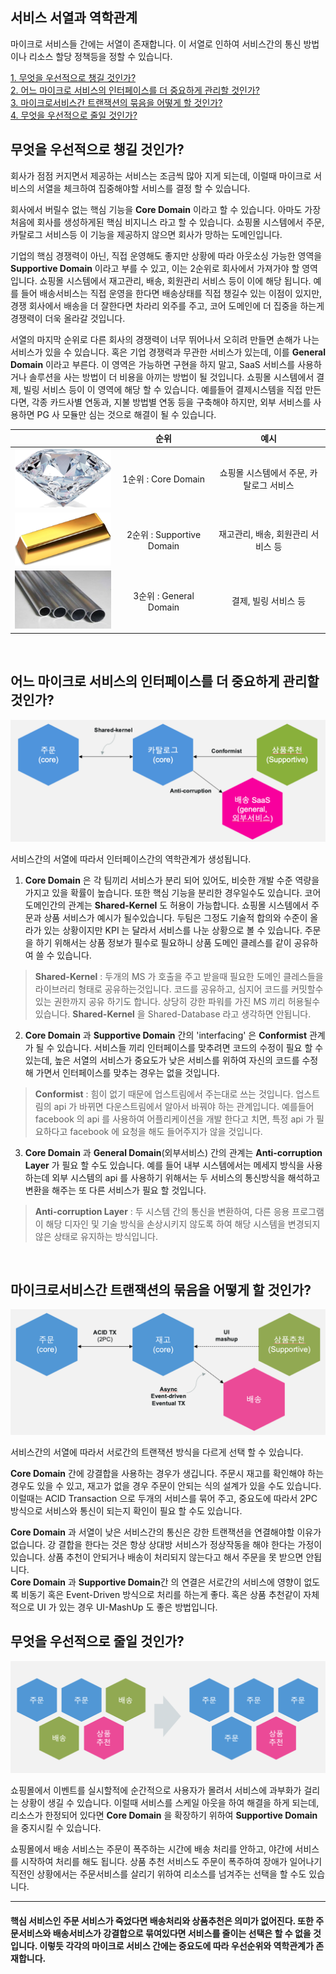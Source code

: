 ## 서비스 서열과 역학관계

마이크로 서비스들 간에는 서열이 존재합니다.  이 서열로 인하여 서비스간의 통신 방법이나 리소스 할당 정책등을 정할 수 있습니다.

[1. 무엇을 우선적으로 챙길 것인가?](#무엇을-우선적으로-챙길-것인가?)  
[2. 어느 마이크로 서비스의 인터페이스를 더 중요하게 관리할 것인가?](#어느-마이크로-서비스의-인터페이스를-더-중요하게-관리할-것인가?)  
[3. 마이크로서비스간 트랜잭션의 묶음을 어떻게 할 것인가?](#마이크로서비스간-트랜잭션의-묶음을-어떻게-할-것인가?)  
[4. 무엇을 우선적으로 줄일 것인가?](#무엇을-우선적으로-줄일-것인가?)  

## **무엇을 우선적으로 챙길 것인가?**  

회사가 점점 커지면서 제공하는 서비스는 조금씩 많아 지게 되는데, 이럴때 마이크로 서비스의 서열을 체크하여 집중해야할 서비스를 결정 할 수 있습니다.  

회사에서 버릴수 없는 핵심 기능을 **Core Domain** 이라고 할 수 있습니다. 아마도 가장 처음에 회사를 생성하게된 핵심 비지니스 라고 할 수 있습니다. 쇼핑몰 시스템에서 주문, 카탈로그 서비스등 이 기능을 제공하지 않으면 회사가 망하는 도메인입니다.  

기업의 핵심 경쟁력이 아닌, 직접 운영해도 좋지만 상황에 따라 아웃소싱 가능한 영역을 **Supportive Domain** 이라고 부를 수 있고, 이는 2순위로 회사에서 가져가야 할 영역입니다. 쇼핑몰 시스템에서 재고관리, 배송, 회원관리 서비스 등이 이에 해당 됩니다. 예를 들어 배송서비스는 직접 운영을 한다면 배송상태를 직접 챙길수 있는 이점이 있지만, 경쟁 회사에서 배송을 더 잘한다면 차라리 외주를 주고, 코어 도메인에 더 집중을 하는게 경쟁력이 더욱 올라갈 것입니다.   

서열의 마지막 순위로 다른 회사의 경쟁력이 너무 뛰어나서 오히려 만들면 손해가 나는 서비스가 있을 수 있습니다. 혹은 기업 경쟁력과 무관한 서비스가 있는데, 이를 **General Domain** 이라고 부른다. 이 영역은 가능하면 구현을 하지 말고, SaaS 서비스를 사용하거나 솔루션을 사는 방법이 더 비용을 아끼는 방법이 될 것입니다. 쇼핑몰 시스템에서 결제, 빌링 서비스 등이 이 영역에 해당 할 수 있습니다. 예를들어 결제시스템을 직접 만든다면, 각종 카드사별 연동과, 지불 방법별 연동 등을 구축해야 하지만, 외부 서비스를 사용하면 PG 사 모듈만 심는 것으로 해결이 될 수 있습니다.

|  | 순위 | 예시 |
|---|:---:|:---:|
| ![Core](/img/03_Bizdevops/04/04/03_04_04_01.png) | 1순위 : Core Domain | 쇼핑몰 시스템에서 주문, 카탈로그 서비스|
| ![Supportive](/img/03_Bizdevops/04/04/03_04_04_02.png) | 2순위 : Supportive Domain | 재고관리, 배송, 회원관리 서비스 등|  
| ![General](/img/03_Bizdevops/04/04/03_04_04_03.png) | 3순위 : General Domain | 결제, 빌링 서비스 등 |

<br/>

## **어느 마이크로 서비스의 인터페이스를 더 중요하게 관리할 것인가?**

![](/img/03_Bizdevops/04/04/03_04_04_04.png)  

서비스간의 서열에 따라서 인터페이스간의 역학관계가 생성됩니다.  

1. **Core Domain** 은 각 팀끼리 서비스가 분리 되어 있어도, 비슷한 개발 수준 역량을 가지고 있을 확률이 높습니다. 또한 핵심 기능을 분리한 경우일수도 있습니다. 코어 도메인간의 관계는 **Shared-Kernel** 도 허용이 가능합니다. 쇼핑몰 시스템에서 주문과 상품 서비스가 예시가 될수있습니다. 두팀은 그정도 기술적 합의와 수준이 올라가 있는 상황이지만 KPI 는 달라서 서비스를 나눈 상황으로 볼 수 있습니다. 주문을 하기 위해서는 상품 정보가 필수로 필요하니 상품 도메인 클레스를 같이 공유하여 쓸 수 있습니다.    

> **Shared-Kernel** : 
> 두개의 MS 가 호출을 주고 받을때 필요한 도메인 클레스들을 라이브러리 형태로 공유하는것입니다. 코드를 공유하고, 심지어 코드를 커밋할수있는 권한까지 공유 하기도 합니다. 상당히 강한 파워를 가진 MS 끼리 허용될수 있습니다. 
> **Shared-Kernel** 을 Shared-Database 라고 생각하면 안됩니다.

2. **Core Domain** 과 **Supportive Domain** 간의 'interfacing' 은 **Conformist** 관계가 될 수 있습니다. 서비스들 끼리 인터페이스를 맞추려면 코드의 수정이 필요 할 수있는데, 높은 서열의 서비스가 중요도가 낮은 서비스를 위하여 자신의 코드를 수정해 가면서 인터페이스를 맞추는 경우는 없을 것입니다.  

> **Conformist** : 
> 힘이 없기 때문에 업스트림에서 주는대로 쓰는 것입니다. 업스트림의 api 가 바뀌면 다운스트림에서 알아서 바꿔야 하는 관계입니다. 예를들어 facebook 의 api 를 사용하여 어플리케이션을 개발 한다고 치면, 특정 api 가 필요하다고 facebook 에 요청을 해도 들어주지가 않을 것입니다.    

3. **Core Domain** 과 **General Domain**(외부서비스) 간의 관계는 **Anti-corruption Layer** 가 필요 할 수도 있습니다. 예를 들어 내부 시스템에서는 메세지 방식을 사용하는데 외부 시스템의 api 를 사용하기 위해서는 두 서비스의 통신방식을 해석하고 변환을 해주는 또 다른 서비스가 필요 할 것입니다.  

> **Anti-corruption Layer** : 
> 두 시스템 간의 통신을 변환하여, 다른 응용 프로그램이 해당 디자인 및 기술 방식을 손상시키지 않도록 하여 해당 시스템을 변경되지 않은 상태로 유지하는 방식입니다. 

<br/>

## **마이크로서비스간 트랜잭션의 묶음을 어떻게 할 것인가?**

![](/img/03_Bizdevops/04/04/03_04_04_05.png)  

서비스간의 서열에 따라서 서로간의 트랜잭션 방식을 다르게 선택 할 수 있습니다. 

**Core Domain** 간에   강결합을 사용하는 경우가 생깁니다. 주문시 재고를 확인해야 하는 경우도 있을 수 있고, 재고가 없을 경우 주문이 안되는 식의 설계가 있을 수도 있습니다.
이럴때는 ACID Transaction 으로 두개의 서비스를 묶어 주고, 중요도에 따라서 2PC 방식으로 서비스와 통신이 되는지 확인이 필요 할 수도 있습니다.

**Core Domain** 과 서열이 낮은 서비스간의 통신은 강한 트랜잭션을 연결해야할 이유가 없습니다. 강 결합을 한다는 것은 항상 상대방 서비스가 정상작동을 해야 한다는 가정이 있습니다. 상품 추천이 안되거나 배송이 처리되지 않는다고 해서 주문을 못 받으면 안됩니다.  
**Core Domain** 과 **Supportive Domain**간 의 연결은 서로간의 서비스에 영향이 없도록 비동기 혹은 Event-Driven 방식으로 처리를 하는게 좋다. 혹은 상품 추천같이 자체적으로 UI 가 있는 경우 UI-MashUp 도 좋은 방법입니다.      

## **무엇을 우선적으로 줄일 것인가?**

![](/img/03_Bizdevops/04/04/03_04_04_06.png)  

쇼핑몰에서 이벤트를 실시할적에 순간적으로 사용자가 몰려서 서비스에 과부화가 걸리는 상황이 생길 수 있습니다. 이럴때 서비스를 스케일 아웃을 하여 해결을 하게 되는데, 리소스가 한정되어 있다면 **Core Domain** 을 확장하기 위하여 **Supportive Domain** 을 중지시킬 수 있습니다.  

쇼핑몰에서 배송 서비스는 주문이 폭주하는 시간에 배송 처리를 안하고, 야간에 서비스를 시작하여 처리를 해도 됩니다. 상품 추천 서비스도 주문이 폭주하여 장애가 일어나기 직전인 상황에서는 주문서비스를 살리기 위하여 리소스를 넘겨주는 선택을 할 수도 있습니다.  

<hr>

#### 핵심 서비스인 주문 서비스가 죽었다면 배송처리와 상품추천은 의미가 없어진다. 또한 주문서비스와 배송서비스가 강결합으로 묶여있다면 서비스를 줄이는 선택은 할 수 없을 것입니다. 이렇듯 각각의 마이크로 서비스 간에는 중요도에 따라 우선순위와 역학관계가 존재합니다. 

<br/><br/>